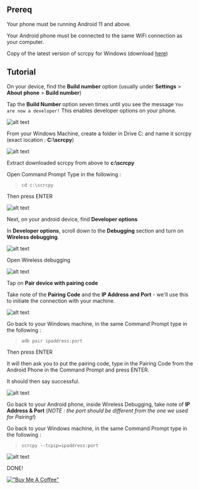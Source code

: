 ## Prereq

Your phone must be running Android 11 and above.

Your Android phone must be connected to the same WiFi connection as your computer.

Copy of the latest version of scrcpy for Windows (download [here](https://github.com/Genymobile/scrcpy/releases))

## Tutorial
On your device, find the **Build number** option (usually under **Settings** > **About phone** > **Build number**)

Tap the  **Build Number**  option seven times until you see the message  `You are now a developer!`  This enables developer options on your phone.

![alt text](https://github.com/ashdotnet/android-scrcpy-setup/blob/main/screenshots/1-1.png?raw=true)

From your Windows Machine, create a folder in Drive C: and name it scrcpy (exact location : **C:\scrcpy**)

![alt text](https://github.com/ashdotnet/android-scrcpy-setup/blob/main/screenshots/1.png?raw=true)

Extract downloaded scrcpy from above to **c:\scrcpy**

Open Command Prompt
Type in the following : 

>     cd c:\scrcpy
Then press ENTER

![alt text](https://github.com/ashdotnet/android-scrcpy-setup/blob/main/screenshots/2.png?raw=true)

Next, on your android device, find **Developer options**

In  **Developer options**, scroll down to the  **Debugging**  section and turn on  **Wireless debugging**. 

![alt text](https://github.com/ashdotnet/android-scrcpy-setup/blob/main/screenshots/1-2.png?raw=true)

Open Wireless debugging

![alt text](https://github.com/ashdotnet/android-scrcpy-setup/blob/main/screenshots/1-3.png?raw=true)

Tap on **Pair device with pairing code**

Take note of the **Pairing Code** and the **IP Address and Port** - we'll use this to initiate the connection with your machine.

![alt text](https://github.com/ashdotnet/android-scrcpy-setup/blob/main/screenshots/1-4.png?raw=true)

Go back to your Windows machine, in the same Command Prompt type in the following : 
>     adb pair ipaddress:port

Then press ENTER

It will then ask you to put the pairing code, type in the Pairing Code from the Android Phone in the Command Prompt and press ENTER.

It should then say successful.

![alt text](https://github.com/ashdotnet/android-scrcpy-setup/blob/main/screenshots/3.png?raw=true)

Go back to your Android phone, inside Wireless Debugging, take note of **IP Address & Port** (*NOTE : the port should be different from the one we used for Pairing!*)

Go back to your Windows machine, in the same Command Prompt type in the following : 
>     scrcpy --tcpip=ipaddress:port

![alt text](https://github.com/ashdotnet/android-scrcpy-setup/blob/main/screenshots/4.png?raw=true)

DONE!

[!["Buy Me A Coffee"](https://www.buymeacoffee.com/assets/img/custom_images/orange_img.png)](https://www.buymeacoffee.com/ashdotnet)
